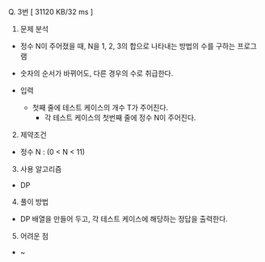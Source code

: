 Q. 3번 [ 31120 KB/32 ms ]

1. 문제 분석
- 정수 N이 주어졌을 때, N을 1, 2, 3의 합으로 나타내는 방법의 수를 구하는 프로그램
- 숫자의 순서가 바뀌어도, 다른 경우의 수로 취급한다.


- 입력
  - 첫째 줄에 테스트 케이스의 개수 T가 주어진다.
    - 각 테스트 케이스의 첫번째 줄에 정수 N이 주어진다.

2. 제약조건
- 정수 N : (0 < N < 11)

3. 사용 알고리즘
- DP

4. 풀이 방법
- DP 배열을 만들어 두고, 각 테스트 케이스에 해당하는 정답을 출력한다.

5. 어려운 점
- ~